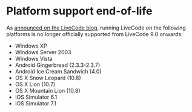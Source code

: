 # Platform support end-of-life

As
[announced on the LiveCode blog](https://livecode.com/updated-platform-support-policy),
running LiveCode on the following platforms is no longer officially
supported from LiveCode 9.0 onwards:

- Windows XP
- Windows Server 2003
- Windows Vista
- Android Gingerbread (2.3.3-2.3.7)
- Android Ice Cream Sandwich (4.0)
- OS X Snow Leopard (10.6)
- OS X Lion (10.7)
- OS X Mountain Lion (10.8)
- iOS Simulator 6.1
- iOS Simulator 7.1
